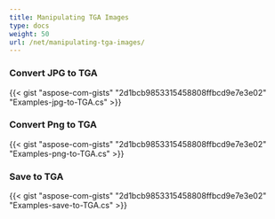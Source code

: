 ```yaml
---
title: Manipulating TGA Images
type: docs
weight: 50
url: /net/manipulating-tga-images/
---
```


### **Convert JPG to TGA**

{{< gist "aspose-com-gists" "2d1bcb9853315458808ffbcd9e7e3e02" "Examples-jpg-to-TGA.cs" >}}

### **Convert Png to TGA**


{{< gist "aspose-com-gists" "2d1bcb9853315458808ffbcd9e7e3e02" "Examples-png-to-TGA.cs" >}}


### **Save to TGA**

{{< gist "aspose-com-gists" "2d1bcb9853315458808ffbcd9e7e3e02" "Examples-save-to-TGA.cs" >}}
